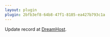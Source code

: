 ```yaml
---
layout: plugin
plugin: 2bfb3ef8-64b8-47f1-8185-ea427b793c1a
---
```

Update record at [DreamHost](https://www.dreamhost.com/).